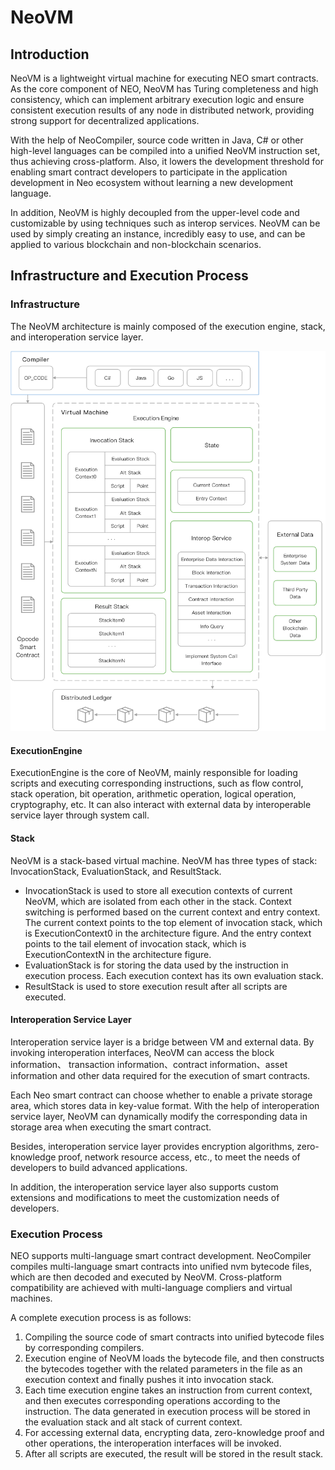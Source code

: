 # NeoVM

## Introduction 

NeoVM is a lightweight virtual machine for executing NEO smart contracts. As the core component of NEO, NeoVM has Turing completeness and high consistency, which can implement arbitrary execution logic and ensure consistent execution results of any node in distributed network, providing strong support for decentralized applications. 

With the help of NeoCompiler, source code written in Java, C# or other high-level languages can be compiled into a unified NeoVM instruction set, thus achieving cross-platform. Also, it lowers the development threshold for enabling smart contract developers to participate in the application development in Neo ecosystem without learning a new development language. 

In addition, NeoVM is highly decoupled from the upper-level code and customizable by using techniques such as interop services. NeoVM can be used by simply creating an instance, incredibly easy to use, and can be applied to various blockchain and non-blockchain scenarios.  

##  Infrastructure and Execution Process  

### Infrastructure 

The NeoVM architecture is mainly composed of the execution engine, stack, and interoperation service layer. 

![](../assets/neovm.png)

#### ExecutionEngine

ExecutionEngine is the core of NeoVM, mainly responsible for loading scripts and executing corresponding instructions, such as flow control, stack operation, bit operation, arithmetic operation, logical operation, cryptography, etc. It can also interact with external data by interoperable service layer through system call. 

#### Stack  

NeoVM is a stack-based virtual machine. NeoVM has three types of stack: InvocationStack, EvaluationStack,  and ResultStack.  

-  InvocationStack is used to store all execution contexts of current NeoVM, which are isolated from each other in the stack. Context switching is performed based on the current context and entry context. The current context points to the top element of invocation stack, which is ExecutionContext0 in the architecture figure. And the entry context points to the tail element of invocation stack, which is ExecutionContextN in the architecture figure.
- EvaluationStack is for storing the data used by the instruction in execution process. Each execution context has its own evaluation stack.
- ResultStack is used to store execution result after all scripts are executed. 

#### Interoperation Service Layer 

Interoperation service layer is a bridge between VM and external data. By invoking interoperation interfaces, NeoVM can access the block information、 transaction information、contract information、asset information and other data required for the execution of smart contracts. 

Each Neo smart contract can choose whether to enable a private storage area, which stores data in key-value format. With the help of interoperation service layer, NeoVM can dynamically modify the corresponding data in storage area when executing the smart contract. 

Besides, interoperation service layer provides encryption algorithms, zero-knowledge proof, network resource access, etc., to meet the needs of developers to build advanced applications. 

In addition, the interoperation service layer also supports custom extensions and modifications to meet the customization needs of developers.  

### Execution Process 

NEO supports multi-language smart contract development. NeoCompiler compiles multi-language smart contracts into unified nvm bytecode files, which are then decoded and executed by NeoVM. Cross-platform compatibility are achieved with multi-language compliers and virtual machines. 

A complete execution process is as follows: 

1. Compiling the source code of smart contracts into unified bytecode files by corresponding compilers.
2. Execution engine of NeoVM loads the bytecode file, and then constructs the bytecodes together with the related parameters in the file as an execution context and finally pushes it into invocation stack.
3. Each time execution engine takes an instruction from current context, and then executes corresponding operations according to the instruction. The data generated in execution process will be stored in the evaluation stack and alt stack of current context. 
4. For accessing external data, encrypting data, zero-knowledge proof and other operations, the interoperation interfaces will be invoked.
5. After all scripts are executed, the result will be stored in the result stack.